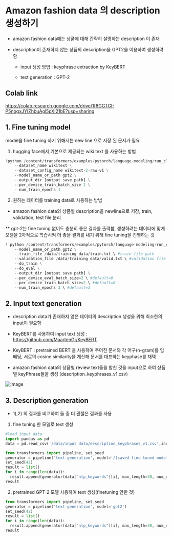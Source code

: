 # Amazon fashion data 의 description 생성하기

- amazon fashion data에는 상품에 대해 간략히 설명하는 description 이 존재

- description이 존재하지 않는 상품의 description을 GPT2을 이용하여 생성하려 함

    - input 생성 방법 : keyphrase extraction by KeyBERT 

    - text generation : GPT-2

## Colab link
https://colab.research.google.com/drive/1f8GGTGI-P5nbgxJYIZhbuAgl5pXI21bE?usp=sharing


## 1. Fine tuning model

model을 fine tuning 하기 위해서는 new line 으로 저장 된 문서가 필요
1) hugging face에서 기본으로 제공되는 wiki text 를 사용하는 방법

```python
!python /content/transformers/examples/pytorch/language-modeling/run_clm_no_trainer.py \
    --dataset_name wikitext \
    --dataset_config_name wikitext-2-raw-v1 \
    --model_name_or_path gpt2 \
    --output_dir [output save path] \
    --per_device_train_batch_size 2 \
    --num_train_epochs 1
```

2) 원하는 데이터를 training data로 사용하는 방법

- amazon fashion data의 상품별 description을 newline으로 저장, train, validation, test file 분리

** gpt-2는 fine tuning 없이도 충분히 좋은 결과를 출력함, 생성하려는 데이터에 맞게 모델을 2차적으로 학습시켜 더 좋을 결과를 내기 위해 fine tuning을 진행하는 것

```python
! python /content/transformers/examples/pytorch/language-modeling/run_clm.py \
    --model_name_or_path gpt2 \
    --train_file /data/training data/train.txt \ #train file path
    --validation_file /data/training data/valid.txt \ #validation file path
    --do_train \
    --do_eval \
    --output_dir [output save path] \
    --per_device_eval_batch_size=2 \ #default=8
    --per_device_train_batch_size=2 \ #default=8
    --num_train_epochs 3 \ #default=3
```
## 2. Input text generation

- description data가 존재하지 않은 데이터의 description 생성을 위해 최소한의 input이 필요함

- KeyBERT를 사용하여 input text 생성 : https://github.com/MaartenGr/KeyBERT

- KeyBERT : pretrained BERT 을 사용하여 주어진 문서와 각 어구(n-gram)를 임베딩, 서로의 cosine similarity을 계산해 문서를 대표하는 keyphase를 채택

- amazon fashion data의 상품별 review text들을 합친 것을 input으로 하여 상품별 keyPhrase들을 생성 (description_keyphrases_v1.csv)

![image](https://user-images.githubusercontent.com/53829167/122164531-e61b1580-ceb1-11eb-8572-26300603a96d.png)



## 3. Description generation

- 1),2) 의 결과를 비교하여 둘 중 더 괜찮은 결과를 사용

1) fine tuning 한 모델로 text 생성

```python
#load input data
import pandas as pd
data = pd.read_csv('/data/input data/description_keyphrases_v1.csv',index_col=0)
```
```python
from transformers import pipeline, set_seed
generator = pipeline('text-generation', model='/[saved fine tuned model path]')
set_seed(42)
result = list()
for i in range(len(data)):
  result.append(generator(data["nlp_keywords"][i], max_length=30, num_return_sequences=1)[0]["generated_text"])
result
```

2) pretrained GPT-2 모델 사용하여 text 생성(finetuning 안한 것)

```python
from transformers import pipeline, set_seed
generator = pipeline('text-generation', model='gpt2')
set_seed(42)
result = list()
for i in range(len(data)):
  result.append(generator(data["nlp_keywords"][i], max_length=30, num_return_sequences=1)[0]["generated_text"])
result
```
